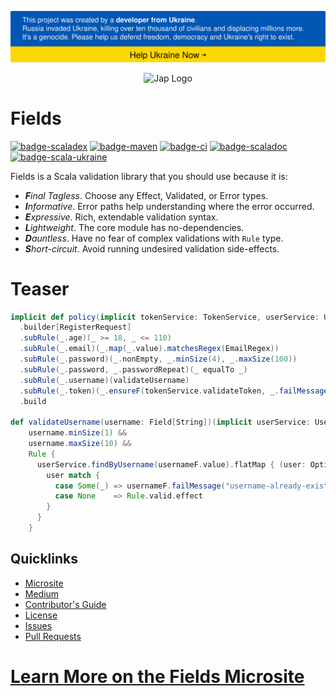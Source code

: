 [![Stand With Ukraine](https://raw.githubusercontent.com/vshymanskyy/StandWithUkraine/main/banner-direct-single.svg)](https://stand-with-ukraine.pp.ua)

<p align="center">
    <img src="assets/jap-logo.png" alt="Jap Logo"/>
</p>

# Fields

[![badge-scaladex]][link-scaladex] [![badge-maven]][link-maven] [![badge-ci]][link-ci] [![badge-scaladoc]][link-scaladoc] [![badge-scala-ukraine]][link-scala-ukraine]

Fields is a Scala validation library that you should use because it is:

- _**F**inal Tagless_. Choose any Effect, Validated, or Error types.
- _**I**nformative_. Error paths help understanding where the error occurred.
- _**E**xpressive_. Rich, extendable validation syntax.
- _**L**ightweight_. The core module has no-dependencies.
- _**D**auntless_. Have no fear of complex validations with `Rule` type.
- _**S**hort-circuit_. Avoid running undesired validation side-effects.

# Teaser

```scala
implicit def policy(implicit tokenService: TokenService, userService: UserService): Policy[RegisterRequest] = Policy
  .builder[RegisterRequest]
  .subRule(_.age)(_ >= 18, _ <= 110)
  .subRule(_.email)(_.map(_.value).matchesRegex(EmailRegex))
  .subRule(_.password)(_.nonEmpty, _.minSize(4), _.maxSize(100))
  .subRule(_.password, _.passwordRepeat)(_ equalTo _)
  .subRule(_.username)(validateUsername)
  .subRule(_.token)(_.ensureF(tokenService.validateToken, _.failMessage("invalid-token")))
  .build

def validateUsername(username: Field[String])(implicit userService: UserService): Rule[zio.Task, Accumulate, ValidationError] =
    username.minSize(1) &&
    username.maxSize(10) &&
    Rule {
      userService.findByUsername(usernameF.value).flatMap { (user: Option[User]) =>
        user match {
          case Some(_) => usernameF.failMessage("username-already-exists").effect
          case None    => Rule.valid.effect
        }
      }
    }

```

## Quicklinks

- [Microsite](https://jap-company.github.io/fields)
- [Medium](https://medium.com/@oleh.dubynskiy/fields-scala-validation-library-86ac818cd704)
- [Contributor's Guide](https://jap-company.github.io/fields/docs/contributing)
- [License](LICENSE)
- [Issues](https://github.com/jap-company/fields/issues)
- [Pull Requests](https://github.com/jap-company/fields/pulls)

# [Learn More on the Fields Microsite](https://jap-company.github.io/fields)

[link-scaladex]: https://index.scala-lang.org/jap-company/fields/fields-core "Scaladex"
[link-maven]: https://maven-badges.herokuapp.com/maven-central/company.jap/fields-core_2.13 "Maven"
[link-ci]: https://github.com/jap-company/fields/actions?query=workflow%3A%22CI%22 "CI"
[link-scala-ukraine]: https://github.com/scala-ukraine/knowledge-base "Scala Ukraine"
[link-scaladoc]: https://jap-company.github.io/fields/api "Scaladoc"
[badge-ci]: https://github.com/jap-company/fields/workflows/CI/badge.svg "CI"
[badge-maven]: https://maven-badges.herokuapp.com/maven-central/company.jap/fields-core_2.13/badge.svg "Maven"
[badge-scaladex]: https://index.scala-lang.org/jap-company/fields/fields-core/latest-by-scala-version.svg?platform=jvm "Scaladex"
[badge-scala-ukraine]: https://img.shields.io/badge/Scala-Ukraine-EBD038?labelColor=4172CC "Scala Ukraine"
[badge-scaladoc]: https://img.shields.io/badge/scaladoc-read-brightgreen "Scaladoc"
